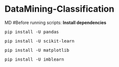 # DataMining-Classification
MD
#Before running scripts:
**Install dependencies**
<pre>pip install -U pandas</pre>
<pre>pip install -U scikit-learn</pre>
<pre>pip install -U matplotlib</pre>
<pre>pip install -U imblearn</pre>

